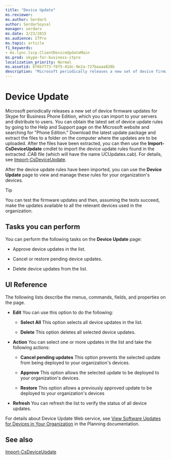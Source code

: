 ```yaml
---
title: "Device Update"
ms.reviewer: 
ms.author: SerdarS
author: SerdarSoysal
manager: serdars
ms.date: 3/23/2015
ms.audience: ITPro
ms.topic: article
f1_keywords:
- ms.lync.lscp.ClientDeviceUpdateMain
ms.prod: skype-for-business-itpro
localization_priority: Normal
ms.assetid: 6f6b7f73-f8f5-41dc-9e2a-727baaaa828b
description: "Microsoft periodically releases a new set of device firmware updates for Skype for Business Phone Edition, which you can import to your servers and distribute to users. You can obtain the latest set of device update rules by going to the Help and Support page on the Microsoft website and searching forPhone Edition.Download the latest update package and extract the files to a folder on the computer where the updates are to be uploaded. After the files have been extracted, you can then use the Import-CsDeviceUpdate cmdlet to import the device update rules found in the extracted .CAB file (which will have the name UCUpdates.cab). For details, see Import-CsDeviceUpdate."
---
```


# Device Update

Microsoft periodically releases a new set of device firmware updates for Skype for Business Phone Edition, which you can import to your servers and distribute to users. You can obtain the latest set of device update rules by going to the Help and Support page on the Microsoft website and searching for "Phone Edition." Download the latest update package and extract the files to a folder on the computer where the updates are to be uploaded. After the files have been extracted, you can then use the **Import-CsDeviceUpdate** cmdlet to import the device update rules found in the extracted .CAB file (which will have the name UCUpdates.cab). For details, see [Import-CsDeviceUpdate](https://docs.microsoft.com/powershell/module/skype/import-csdeviceupdate?view=skype-ps).

After the device update rules have been imported, you can use the **Device Update** page to view and manage these rules for your organization's devices.

> [!TIP]
> You can test the firmware updates and then, assuming the tests succeed, make the updates available to all the relevant devices used in the organization.

## Tasks you can perform

You can perform the following tasks on the **Device Update** page:

- Approve device updates in the list.

- Cancel or restore pending device updates.

- Delete device updates from the list.

## UI Reference

The following lists describe the menus, commands, fields, and properties on the page.

- **Edit** You can use this option to do the following:

  - **Select All** This option selects all device updates in the list.

  - **Delete** This option deletes all selected device updates.

- **Action** You can select one or more updates in the list and take the following actions:

  - **Cancel pending updates** This option prevents the selected update from being deployed to your organization's devices.

  - **Approve** This option allows the selected update to be deployed to your organization's devices.

  - **Restore** This option allows a previously approved update to be deployed to your organization's devices

- **Refresh** You can refresh the list to verify the status of all device updates.

For details about Device Update Web service, see [View Software Updates for Devices in Your Organization](https://technet.microsoft.com/library/d2cca12b-ed43-4e1f-90ab-d14bca8b482c.aspx) in the Planning documentation.
## See also

[Import-CsDeviceUpdate](https://docs.microsoft.com/powershell/module/skype/import-csdeviceupdate?view=skype-ps)
